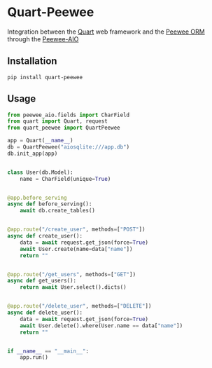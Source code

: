 # Quart-Peewee

Integration between the [Quart](https://github.com/pallets/quart) web framework and the [Peewee ORM](https://github.com/coleifer/peewee) through the [Peewee-AIO](https://github.com/klen/peewee-aio)

## Installation

```
pip install quart-peewee
```

## Usage

```python
from peewee_aio.fields import CharField
from quart import Quart, request
from quart_peewee import QuartPeewee

app = Quart(__name__)
db = QuartPeewee("aiosqlite:///app.db")
db.init_app(app)


class User(db.Model):
    name = CharField(unique=True)


@app.before_serving
async def before_serving():
    await db.create_tables()


@app.route("/create_user", methods=["POST"])
async def create_user():
    data = await request.get_json(force=True)
    await User.create(name=data["name"])
    return ""


@app.route("/get_users", methods=["GET"])
async def get_users():
    return await User.select().dicts()


@app.route("/delete_user", methods=["DELETE"])
async def delete_user():
    data = await request.get_json(force=True)
    await User.delete().where(User.name == data["name"])
    return ""


if __name__ == "__main__":
    app.run()
```
